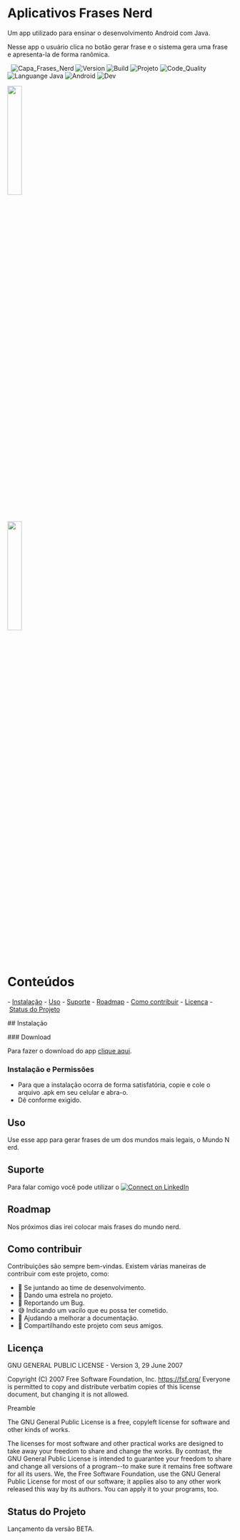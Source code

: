 
# Aplicativos Frases Nerd

Um app utilizado para ensinar o desenvolvimento Android com Java.

Nesse app o usuário clica no botão gerar frase e o sistema gera uma frase e apresenta-la de forma ranômica.


 <!-- AQUI VOCÊ PODE COLOCAR O LOGO, UMA IMAGEM QUE REPRESENTE O PROJETO OU O QUE MAIS QUISER -->
![Capa_Frases_Nerd](https://user-images.githubusercontent.com/6373438/109045612-90c4b980-76b2-11eb-9ed3-7324cd7a1a95.jpg)
![Version](https://img.shields.io/badge/Version-1.0.0-F21B3F) ![Build](https://img.shields.io/badge/Build-Passing-29BF12) ![Projeto](https://img.shields.io/badge/Projeto-FrasesNerd-333333) ![Code_Quality](https://img.shields.io/badge/Code_Quality-Good-3A5683) ![Languange Java](https://img.shields.io/badge/Language-Java-007396) ![Android](https://img.shields.io/badge/Platform-Android-3DDC84) ![Dev](https://img.shields.io/badge/Dev-Bruno_Rodrigues_Bordin-f21b3f)

<img src="https://user-images.githubusercontent.com/72177982/109051184-07fd4c00-76b9-11eb-8ae5-1b175c484378.png" width="25%">
<br/>
<img src="https://user-images.githubusercontent.com/72177982/109051548-675b5c00-76b9-11eb-89c5-02b6ececf358.png" width="25%">

# Conteúdos

- [Instalação](#instalação)
- [Uso](#uso)
- [Suporte](#suporte)
- [Roadmap](#roadmap)
- [Como contribuir](#como-contribuir)
- [Licença](#licença)
- [Status do Projeto](#status-do-projeto)


## Instalação

### Download

Para fazer o download do app [clique aqui]().

### Instalação e Permissões 

- Para que a instalação ocorra de forma satisfatória, copie e cole o arquivo .apk em seu celular e abra-o.
- Dê conforme exigido.

## Uso

Use esse app para gerar frases de um dos mundos mais legais, o Mundo Nerd.

## Suporte

Para falar comigo você pode utilizar o  [![Connect on LinkedIn](https://img.shields.io/badge/--linkedin?label=LinkedIn&logo=LinkedIn&style=social)](https://www.linkedin.com/in/bruno-bordin-2b675b5b/)

## Roadmap

Nos próximos dias irei colocar mais frases do mundo nerd.

## Como contribuir

Contribuições são sempre bem-vindas. Existem várias maneiras de contribuir com este projeto, como:

- 💪 Se juntando ao time de desenvolvimento.
- 🌟 Dando uma estrela no projeto.
- 🐛 Reportando um Bug.
- 😅 Indicando um vacilo que eu possa ter cometido.
- 📄 Ajudando a melhorar a documentação.
- 🚀 Compartilhando este projeto com seus amigos.

## Licença

GNU GENERAL PUBLIC LICENSE - Version 3, 29 June 2007

Copyright (C) 2007 Free Software Foundation, Inc. <https://fsf.org/> Everyone is permitted to copy and distribute verbatim copies of this license document, but changing it is not allowed.

Preamble

The GNU General Public License is a free, copyleft license for software and other kinds of works.

The licenses for most software and other practical works are designed to take away your freedom to share and change the works.  By contrast, the GNU General Public License is intended to guarantee your freedom to share and change all versions of a program--to make sure it remains free software for all its users.  We, the Free Software Foundation, use the GNU General Public License for most of our software; it applies also to any other work released this way by its authors.  You can apply it to your programs, too.

## Status do Projeto

Lançamento da versão BETA.


